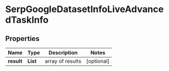 # SerpGoogleDatasetInfoLiveAdvancedTaskInfo


## Properties

| Name | Type | Description | Notes |
|------------ | ------------- | ------------- | -------------|
**result** | **List<SerpGoogleDatasetInfoLiveAdvancedResultInfo>** | array of results |[optional]|